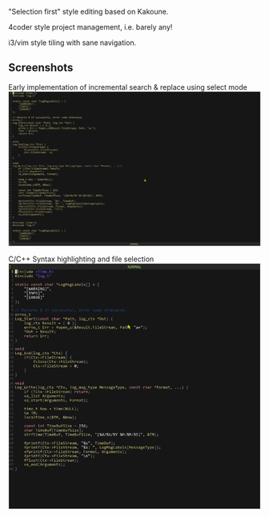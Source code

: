 "Selection first" style editing based on Kakoune.


4coder style project management, i.e. barely any!


i3/vim style tiling with sane navigation.

## Screenshots

Early implementation of incremental search & replace using select mode
![](media/select_mode.gif)

C/C++ Syntax highlighting and file selection
![](media/syntax_highlight.gif)
